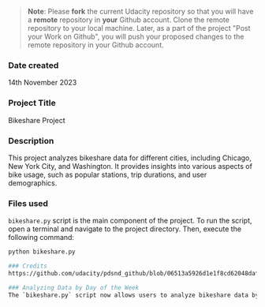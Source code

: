 >**Note**: Please **fork** the current Udacity repository so that you will have a **remote** repository in **your** Github account. Clone the remote repository to your local machine. Later, as a part of the project "Post your Work on Github", you will push your proposed changes to the remote repository in your Github account.

### Date created
14th November 2023

### Project Title
Bikeshare Project

### Description
This project analyzes bikeshare data for different cities, including Chicago, New York City, and Washington. It provides insights into various aspects of bike usage, such as popular stations, trip durations, and user demographics.

### Files used
`bikeshare.py` script is the main component of the project.
To run the script, open a terminal and navigate to the project directory. Then, execute the following command:

```bash
python bikeshare.py

### Credits
https://github.com/udacity/pdsnd_github/blob/06513a5926d1e1f8cd62048daf0baff8541dc276/README.md#L4

### Analyzing Data by Day of the Week
The `bikeshare.py` script now allows users to analyze bikeshare data by filtering based on the day of the week. When prompted, enter the desired day to view statistics specific to that day.
